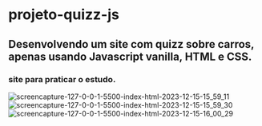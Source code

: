 ﻿# projeto-quizz-js
## Desenvolvendo um site com quizz sobre carros, apenas usando Javascript vanilla, HTML e CSS.
### site para praticar o estudo.
![screencapture-127-0-0-1-5500-index-html-2023-12-15-15_59_11](https://github.com/RomeuReif/projeto-quizz-js/assets/99833059/9eecca6b-c5b3-44a8-b5b5-f5a764dd9e55)
![screencapture-127-0-0-1-5500-index-html-2023-12-15-15_59_30](https://github.com/RomeuReif/projeto-quizz-js/assets/99833059/da5a6f33-502f-4c6a-85e4-4bd9d918ebdc)
![screencapture-127-0-0-1-5500-index-html-2023-12-15-16_00_29](https://github.com/RomeuReif/projeto-quizz-js/assets/99833059/421f1f99-69b8-4d8f-8ea2-2e077ccdcc6f)
